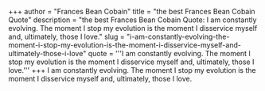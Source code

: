 +++
author = "Frances Bean Cobain"
title = "the best Frances Bean Cobain Quote"
description = "the best Frances Bean Cobain Quote: I am constantly evolving. The moment I stop my evolution is the moment I disservice myself and, ultimately, those I love."
slug = "i-am-constantly-evolving-the-moment-i-stop-my-evolution-is-the-moment-i-disservice-myself-and-ultimately-those-i-love"
quote = '''I am constantly evolving. The moment I stop my evolution is the moment I disservice myself and, ultimately, those I love.'''
+++
I am constantly evolving. The moment I stop my evolution is the moment I disservice myself and, ultimately, those I love.
